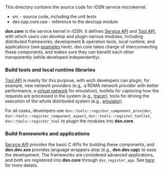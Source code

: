 
This directory contains the source code for rDSN service microkernel.

* src - source code, including the unit tests
* dev.cpp.core.use - reference to the dev/cpp module

***dsn.core*** is the service kernel in rDSN. It defines [Service API](http://imzhenyu.github.io/rDSN/documents/v1/html/group__service-api.html) and [Tool API](http://imzhenyu.github.io/rDSN/documents/v1/html/group__tool-api.html), with which users can develop and plugin various modules, including distributed frameworks, development & operation tools, local runtime, and applications (see [examples](https://github.com/Microsoft/rDSN#existing-pluggable-modules-and-growing-) here). dsn.core takes charge of interconnecting these components, and makes sure they can benefit each other transparently (while developed independently).

### Build tools and local runtime libraries

[Tool API](http://imzhenyu.github.io/rDSN/documents/v1/html/group__tool-api.html) is mainly for this purpose, with wich developers can plugin, for example, new network providers (e.g,. a RDMA network provider with better performance, a [virtual network](https://github.com/Microsoft/rDSN/blob/master/src/plugins/tools.emulator/network.sim.h) for emulation), toollets for capturing how the requests are processed in the system (e.g., [tracer](https://github.com/Microsoft/rDSN/blob/master/src/plugins/tools.common/tracer.h)), tools for driving the execution of the whole distributed system (e.g., [emulator](https://github.com/Microsoft/rDSN/tree/master/src/plugins/tools.emulator)). 

For all cases, developers use ```dsn::tools::register_component_provider```, ```dsn::tools::register_component_aspect```, ```dsn::tools::register_toollet```, ```dsn::tools::register_tool``` to plugin the modules into **dsn.core**.

### Build frameworks and applications

[Service API](http://imzhenyu.github.io/rDSN/documents/v1/html/group__service-api.html) provides the basic C APIs for building these components, and **dsn.dev.xxx** provides language wrappers atop (e.g., **dsn.dev.cpp**) to ease the development. The frameworks are considered advanced applications, and both are registered into **dsn.core** through ```dsn_register_app```. See [here](http://imzhenyu.github.io/rDSN/documents/v1/html/group__service-api-model.html) for more details.




